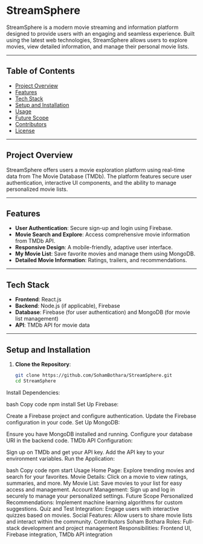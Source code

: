 # StreamSphere

StreamSphere is a modern movie streaming and information platform designed to provide users with an engaging and seamless experience. Built using the latest web technologies, StreamSphere allows users to explore movies, view detailed information, and manage their personal movie lists.

---

## Table of Contents
- [Project Overview](#project-overview)
- [Features](#features)
- [Tech Stack](#tech-stack)
- [Setup and Installation](#setup-and-installation)
- [Usage](#usage)
- [Future Scope](#future-scope)
- [Contributors](#contributors)
- [License](#license)

---

## Project Overview
StreamSphere offers users a movie exploration platform using real-time data from The Movie Database (TMDb). The platform features secure user authentication, interactive UI components, and the ability to manage personalized movie lists.

---

## Features
- **User Authentication**: Secure sign-up and login using Firebase.
- **Movie Search and Explore**: Access comprehensive movie information from TMDb API.
- **Responsive Design**: A mobile-friendly, adaptive user interface.
- **My Movie List**: Save favorite movies and manage them using MongoDB.
- **Detailed Movie Information**: Ratings, trailers, and recommendations.

---

## Tech Stack
- **Frontend**: React.js
- **Backend**: Node.js (if applicable), Firebase
- **Database**: Firebase (for user authentication) and MongoDB (for movie list management)
- **API**: TMDb API for movie data

---

## Setup and Installation
1. **Clone the Repository**:
   ```bash
   git clone https://github.com/SohamBothara/StreamSphere.git
   cd StreamSphere
 Install Dependencies:

bash
Copy code
npm install
Set Up Firebase:

Create a Firebase project and configure authentication.
Update the Firebase configuration in your code.
Set Up MongoDB:

Ensure you have MongoDB installed and running.
Configure your database URI in the backend code.
TMDb API Configuration:

Sign up on TMDb and get your API key.
Add the API key to your environment variables.
Run the Application:

bash
Copy code
npm start
Usage
Home Page: Explore trending movies and search for your favorites.
Movie Details: Click on a movie to view ratings, summaries, and more.
My Movie List: Save movies to your list for easy access and management.
Account Management: Sign up and log in securely to manage your personalized settings.
Future Scope
Personalized Recommendations: Implement machine learning algorithms for custom suggestions.
Quiz and Test Integration: Engage users with interactive quizzes based on movies.
Social Features: Allow users to share movie lists and interact within the community.
Contributors
Soham Bothara
Roles: Full-stack development and project management
Responsibilities: Frontend UI, Firebase integration, TMDb API integration



